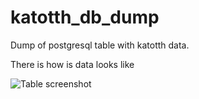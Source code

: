 # katotth_db_dump
Dump of postgresql table with katotth data.

There is how is data looks like

![Table screenshot]()
